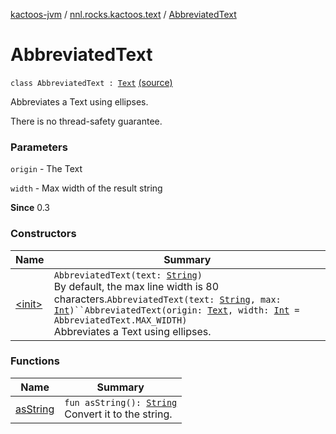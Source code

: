 [kactoos-jvm](../../index.md) / [nnl.rocks.kactoos.text](../index.md) / [AbbreviatedText](./index.md)

# AbbreviatedText

`class AbbreviatedText : `[`Text`](../../nnl.rocks.kactoos/-text/index.md) [(source)](https://github.com/neonailol/kactoos/blob/master/kactoos-jvm/src/main/kotlin/nnl/rocks/kactoos/text/AbbreviatedText.kt#L16)

Abbreviates a Text using ellipses.

There is no thread-safety guarantee.

### Parameters

`origin` - The Text

`width` - Max width of the result string

**Since**
0.3

### Constructors

| Name | Summary |
|---|---|
| [&lt;init&gt;](-init-.md) | `AbbreviatedText(text: `[`String`](https://kotlinlang.org/api/latest/jvm/stdlib/kotlin/-string/index.html)`)`<br>By default, the max line width is 80 characters.`AbbreviatedText(text: `[`String`](https://kotlinlang.org/api/latest/jvm/stdlib/kotlin/-string/index.html)`, max: `[`Int`](https://kotlinlang.org/api/latest/jvm/stdlib/kotlin/-int/index.html)`)``AbbreviatedText(origin: `[`Text`](../../nnl.rocks.kactoos/-text/index.md)`, width: `[`Int`](https://kotlinlang.org/api/latest/jvm/stdlib/kotlin/-int/index.html)` = AbbreviatedText.MAX_WIDTH)`<br>Abbreviates a Text using ellipses. |

### Functions

| Name | Summary |
|---|---|
| [asString](as-string.md) | `fun asString(): `[`String`](https://kotlinlang.org/api/latest/jvm/stdlib/kotlin/-string/index.html)<br>Convert it to the string. |

